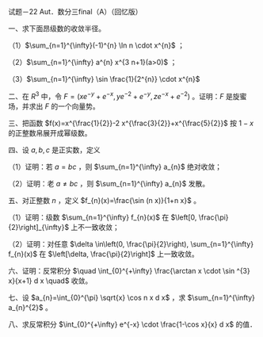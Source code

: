 试题－22 Aut．数分三final（A）（回忆版）

一、求下面昂级数的收敛半径。

（1）$\sum_{n=1}^{\infty}(-1)^{n} \ln n \cdot x^{n}$ ；

（2）$\sum_{n=1}^{\infty} a^{n} x^{3 n+1}(a>0)$ ；

（3）$\sum_{n=1}^{\infty} \sin \frac{1}{2^{n}} \cdot x^{n}$

二、在 $R^{3}$ 中，令 $F=\left(x e^{-y}+e^{-x}, y e^{-2}+e^{-y}, z e^{-x}+e^{-2}\right)$ 。证明：$F$ 是旋蜜场，并求出 $F$ 的一个向量势。

三、把函数 $f(x)=x^{\frac{1}{2}}-2 x^{\frac{3}{2}}+x^{\frac{5}{2}}$ 按 $1-x$ 的正整数帛展开成幂级数。

四、设 $a, b, c$ 是正实数，定义

（1）证明：若 $a=b c$ ，则 $\sum_{n=1}^{\infty} a_{n}$ 绝对收敛；

（2）证明：老 $a \neq b c$ ，则 $\sum_{n=1}^{\infty} a_{n}$ 发散。

五、对正整数 $n$ ，定义 $f_{n}(x)=\frac{\sin (n x)}{1+n x}$ 。

（1）证明：级数 $\sum_{n=1}^{\infty} f_{n}(x)$ 在 $\left[0, \frac{\pi}{2}\right]_{\infty}$ 上不一致收敛；

（2）证明：对任意 $\delta \in\left(0, \frac{\pi}{2}\right), \sum_{n=1}^{\infty} f_{n}(x)$ 在 $\left[\delta, \frac{\pi}{2}\right]$ 上一致收敛。

六、证明：反常积分 $\quad \int_{0}^{+\infty} \frac{\arctan x \cdot \sin ^{3} x}{x+1} d x \quad$ 收敛。

七、设 $a_{n}=\int_{0}^{\pi} \sqrt{x} \cos n x d x$ ，求 $\sum_{n=1}^{\infty} a_{n}^{2}$ 。

八、求反常积分 $\int_{0}^{+\infty} e^{-x} \cdot \frac{1-\cos x}{x} d x$ 的值．

